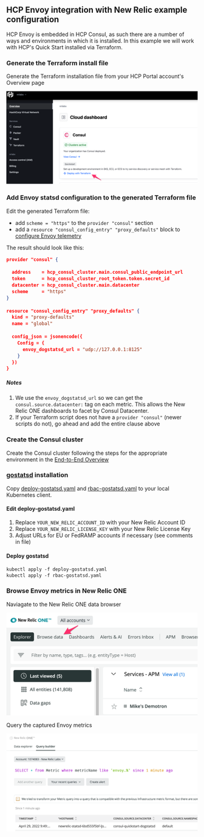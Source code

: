 ## HCP Envoy integration with New Relic example configuration

HCP Envoy is embedded in HCP Consul, as such there are a number of ways and environments in which it is installed. In this example we will work with HCP's Quick Start installed via Terraform.

### Generate the Terraform install file
Generate the Terraform installation file from your HCP Portal account's Overview page

![Generate the Terraform installation file from your HCP Portal account's Overview page](images/Terraform%201.png)

### Add Envoy statsd configuration to the generated Terraform file

Edit the generated Terraform file:
- add `scheme = "https"` to the `provider "consul"` section
- add a `resource "consul_config_entry" "proxy_defaults"` block to [configure Envoy telemetry](https://www.consul.io/docs/connect/proxies/envoy#bootstrap-configuration)

The result should look like this: 

```json
provider "consul" {

  address    = hcp_consul_cluster.main.consul_public_endpoint_url
  token      = hcp_consul_cluster_root_token.token.secret_id
  datacenter = hcp_consul_cluster.main.datacenter
  scheme     = "https"
}

resource "consul_config_entry" "proxy_defaults" {
  kind = "proxy-defaults"
  name = "global"

  config_json = jsonencode({
    Config = { 
      envoy_dogstatsd_url = "udp://127.0.0.1:8125"
    }   
  })  
}
```
##### Notes
1. We use the `envoy_dogstatsd_url` so we can get the `consul.source.datacenter:` tag on each metric. This allows the New Relic ONE dashboards to facet by Consul Datacenter.
2. If your Terraform script does not have a `provider "consul"` (newer scripts do not), go ahead and add the entire clause above

### Create the Consul cluster
Create the Consul cluster following the steps for the appropriate environment in the [End-to-End Overview](https://learn.hashicorp.com/tutorials/cloud/consul-end-to-end-overview)

### [gostatsd](https://github.com/atlassian/gostatsd) installation
Copy [deploy-gostatsd.yaml](deploy-gostatsd.yaml) and [rbac-gostatsd.yaml](rbac-gostatsd.yaml) to your local Kubernetes client.

#### Edit deploy-gostatsd.yaml
1. Replace `YOUR_NEW_RELIC_ACCOUNT_ID` with your New Relic Account ID
2. Replace `YOUR_NEW_RELIC_LICENSE_KEY` with your New Relic License Key
3. Adjust URLs for EU or FedRAMP accounts if necessary (see comments in file)

#### Deploy gostatsd
```shell
kubectl apply -f deploy-gostatsd.yaml 
kubectl apply -f rbac-gostatsd.yaml 
```

### Browse Envoy metrics in New Relic ONE

Naviagate to the New Relic ONE data browser

![Naviagate to the New Relic ONE data browser](images/NR1-Browse-data.png)

Query the captured Envoy metrics

![Query the captured Envoy metrics](images/Query_builder___New_Relic_Explorer___New_Relic_One.png)
